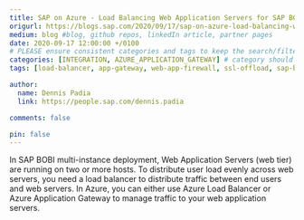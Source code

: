 ```yaml
---
title: SAP on Azure - Load Balancing Web Application Servers for SAP BOBI using Azure Application Gateway
origurl: https://blogs.sap.com/2020/09/17/sap-on-azure-load-balancing-web-application-servers-for-sap-bobi-using-azure-application-gateway/
medium: blog #blog, github repos, linkedIn article, partner pages
date: 2020-09-17 12:00:00 +/0100
# PLEASE ensure consistent categories and tags to keep the search/filtering meaningful!
categories: [INTEGRATION, AZURE_APPLICATION_GATEWAY] # category should be a topic and sub-category primary product
tags: [load-balancer, app-gateway, web-app-firewall, ssl-offload, sap-business-objects, sap-bobi]     # TAG names should always be lowercase

author:
  name: Dennis Padia
  link: https://people.sap.com/dennis.padia

comments: false

pin: false
---
```


In SAP BOBI multi-instance deployment, Web Application Servers (web tier) are running on two or more hosts. To distribute user load evenly across web servers, you need a load balancer to distribute traffic between end users and web servers. In Azure, you can either use Azure Load Balancer or Azure Application Gateway to manage traffic to your web application servers.
